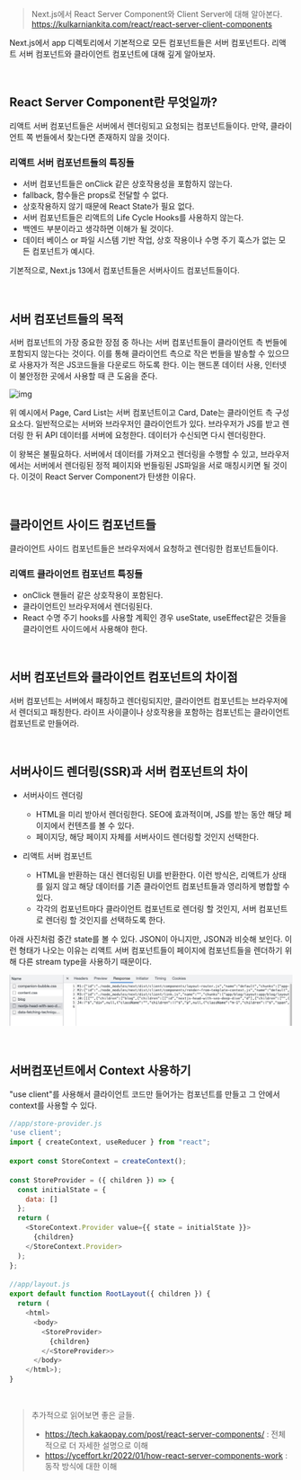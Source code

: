 > Next.js에서 React Server Component와 Client Server에 대해 알아본다.
> https://kulkarniankita.com/react/react-server-client-components

Next.js에서 app 디렉토리에서 기본적으로 모든 컴포넌트들은 서버 컴포넌트다. 리액트 서버 컴포넌트와 클라이언트 컴포넌트에 대해 깊게 알아보자.

<br />

## React Server Component란 무엇일까?

리액트 서버 컴포넌트들은 서버에서 렌더링되고 요청되는 컴포넌트들이다. 만약, 클라이언트 쪽 번들에서 찾는다면 존재하지 않을 것이다.

### 리액트 서버 컴포넌트들의 특징들

- 서버 컴포넌트들은 onClick 같은 상호작용성을 포함하지 않는다.
- fallback, 함수들은 props로 전달할 수 없다.
- 상호작용하지 않기 때문에 React State가 필요 없다.
- 서버 컴포넌트들은 리액트의 Life Cycle Hooks를 사용하지 않는다.
- 백엔드 부분이라고 생각하면 이해가 될 것이다.
- 데이터 베이스 or 파일 시스템 기반 작업, 상호 작용이나 수명 주기 훅스가 없는 모든 컴포넌트가 예시다.

기본적으로, Next.js 13에서 컴포넌트들은 서버사이드 컴포넌트들이다.

<br />

## 서버 컴포넌트들의 목적

서버 컴포넌트의 가장 중요한 장점 중 하나는 서버 컴포넌트들이 클라이언트 측 번들에 포함되지 않는다는 것이다. 이를 통해 클라이언트 측으로 작은 번들을 발송할 수 있으므로 사용자가 적은 JS코드들을 다운로드 하도록 한다. 이는 핸드폰 데이터 사용, 인터넷이 불안정한 곳에서 사용할 때 큰 도움을 준다. 

![img](../../images/components-client-side-bundle_rg0uyc.gif)

위 예시에서 Page, Card List는 서버 컴포넌트이고 Card, Date는 클라이언트 측 구성요소다. 일반적으로는 서버와 브라우저인 클라이언트가 있다. 브라우저가 JS를 받고 렌더링 한 뒤 API 데이터를 서버에 요청한다. 데이터가 수신되면 다시 렌더링한다.  

이 왕복은 불필요하다. 서버에서 데이터를 가져오고 렌더링을 수행할 수 있고, 브라우저에서는 서버에서 렌더링된 정적 페이지와 번들링된 JS파일을 서로 매칭시키면 될 것이다. 이것이 React Server Component가 탄생한 이유다.

<br />

## 클라이언트 사이드 컴포넌트들

클라이언트 사이드 컴포넌트들은 브라우저에서 요청하고 렌더링한 컴포넌트들이다.

### 리액트 클라이언트 컴포넌트 특징들

- onClick 핸들러 같은 상호작용이 포함된다.
- 클라이언트인 브라우저에서 렌더링된다.
- React 수명 주기 hooks를 사용할 계획인 경우 useState, useEffect같은 것들을 클라이언트 사이드에서 사용해야 한다.

<br />

## 서버 컴포넌트와 클라이언트 컴포넌트의 차이점

서버 컴포넌트는 서버에서 패칭하고 렌더링되지만, 클라이언트 컴포넌트는 브라우저에서 렌더되고 패칭한다. 라이프 사이클이나 상호작용을 포함하는 컴포넌트는 클라이언트 컴포넌트로 만들어라.

<br />

## 서버사이드 렌더링(SSR)과 서버 컴포넌트의 차이

- 서버사이드 렌더링
  - HTML을 미리 받아서 렌더링한다. SEO에 효과적이며, JS를 받는 동안 해당 페이지에서 컨텐츠를 볼 수 있다.
  - 페이지당, 해당 페이지 자체를 서버사이드 렌더링할 것인지 선택한다.

- 리액트 서버 컴포넌트
  - HTML을 반환하는 대신 렌더링된 UI를 반환한다. 이런 방식은, 리액트가 상태를 잃지 않고 해당 데이터를 기존 클라이언트 컴포넌트들과 영리하게 병합할 수 있다.
  - 각각의 컴포넌트마다 클라이언트 컴포넌트로 렌더링 할 것인지, 서버 컴포넌트로 렌더링 할 것인지를 선택하도록 한다.

아래 사진처럼 중간 state를 볼 수 있다. JSON이 아니지만, JSON과 비슷해 보인다. 이런 형태가 나오는 이유는 리액트 서버 컴포넌트들이 페이지에 컴포넌트들을 렌더하기 위해 다른 stream type을 사용하기 때문이다.

![img](../../images/image-5494205.jpeg)

<br />

## 서버컴포넌트에서 Context 사용하기

"use client"를 사용해서 클라이언트 코드만 들어가는 컴포넌트를 만들고 그 안에서 context를 사용할 수 있다.

```js
//app/store-provider.js
'use client';
import { createContext, useReducer } from "react";

export const StoreContext = createContext();

const StoreProvider = ({ children }) => {
  const initialState = {
    data: []
  };
  return (
    <StoreContext.Provider value={{ state = initialState }}>
      {children}
    </StoreContext.Provider>
  );
};

//app/layout.js
export default function RootLayout({ children }) {
  return (
    <html>
      <body>
        <StoreProvider>
          {children}
        </<StoreProvider>>
      </body>
    </html>);
}
```

<br />

> 추가적으로 읽어보면 좋은 글들.
>
> -  https://tech.kakaopay.com/post/react-server-components/ : 전체적으로 더 자세한 설명으로 이해
> -  https://yceffort.kr/2022/01/how-react-server-components-work : 동작 방식에 대한 이해

